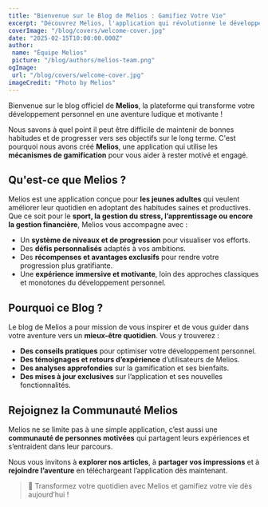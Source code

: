 ```yaml
---
title: "Bienvenue sur le Blog de Melios : Gamifiez Votre Vie"
excerpt: "Découvrez Melios, l'application qui révolutionne le développement personnel en intégrant la gamification pour rendre chaque habitude plus motivante et engageante."
coverImage: "/blog/covers/welcome-cover.jpg"
date: "2025-02-15T10:00:00.000Z"
author:
 name: "Équipe Melios"
 picture: "/blog/authors/melios-team.png"
ogImage:
 url: "/blog/covers/welcome-cover.jpg"
imageCredit: "Photo by Melios"
---
```


Bienvenue sur le blog officiel de **Melios**, la plateforme qui transforme votre développement personnel en une aventure ludique et motivante !

Nous savons à quel point il peut être difficile de maintenir de bonnes habitudes et de progresser vers ses objectifs sur le long terme. C'est pourquoi nous avons créé **Melios**, une application qui utilise les **mécanismes de gamification** pour vous aider à rester motivé et engagé.

## Qu'est-ce que Melios ?

Melios est une application conçue pour **les jeunes adultes** qui veulent améliorer leur quotidien en adoptant des habitudes saines et productives. Que ce soit pour le **sport, la gestion du stress, l’apprentissage ou encore la gestion financière**, Melios vous accompagne avec :

- Un **système de niveaux et de progression** pour visualiser vos efforts.
- Des **défis personnalisés** adaptés à vos ambitions.
- Des **récompenses et avantages exclusifs** pour rendre votre progression plus gratifiante.
- Une **expérience immersive et motivante**, loin des approches classiques et monotones du développement personnel.

## Pourquoi ce Blog ?

Le blog de Melios a pour mission de vous inspirer et de vous guider dans votre aventure vers un **mieux-être quotidien**. Vous y trouverez :

- **Des conseils pratiques** pour optimiser votre développement personnel.
- **Des témoignages et retours d’expérience** d’utilisateurs de Melios.
- **Des analyses approfondies** sur la gamification et ses bienfaits.
- **Des mises à jour exclusives** sur l’application et ses nouvelles fonctionnalités.

## Rejoignez la Communauté Melios

Melios ne se limite pas à une simple application, c’est aussi une **communauté de personnes motivées** qui partagent leurs expériences et s’entraident dans leur parcours.

Nous vous invitons à **explorer nos articles**, à **partager vos impressions** et à **rejoindre l’aventure** en téléchargeant l’application dès maintenant.

> 🚀 Transformez votre quotidien avec Melios et gamifiez votre vie dès aujourd’hui !
